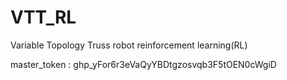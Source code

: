 # VTT_RL
Variable Topology Truss robot reinforcement learning(RL)

master_token : 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
